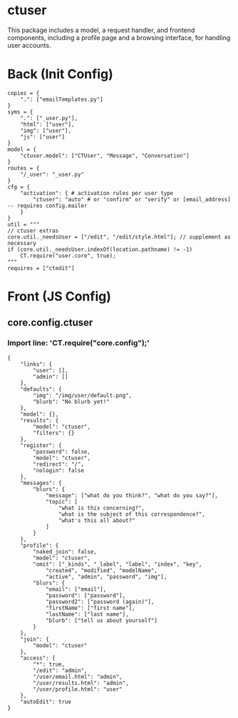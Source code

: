 # ctuser
This package includes a model, a request handler, and frontend components, including a profile page and a browsing interface, for handling user accounts.


# Back (Init Config)

    copies = {
    	".": ["emailTemplates.py"]
    }
    syms = {
    	".": ["_user.py"],
    	"html": ["user"],
    	"img": ["user"],
    	"js": ["user"]
    }
    model = {
    	"ctuser.model": ["CTUser", "Message", "Conversation"]
    }
    routes = {
    	"/_user": "_user.py"
    }
    cfg = {
    	"activation": { # activation rules per user type
    		"ctuser": "auto" # or "confirm" or "verify" or [email_address] -- requires config.mailer
    	}
    }
    util = """
    // ctuser extras
    core.util._needsUser = ["/edit", "/edit/style.html"]; // supplement as necessary
    if (core.util._needsUser.indexOf(location.pathname) != -1)
    	CT.require("user.core", true);
    """
    requires = ["ctedit"]

# Front (JS Config)

## core.config.ctuser
### Import line: 'CT.require("core.config");'
    {
    	"links": {
    		"user": [],
    		"admin": []
    	},
    	"defaults": {
    		"img": "/img/user/default.png",
    		"blurb": "No blurb yet!"
    	},
    	"model": {},
    	"results": {
    		"model": "ctuser",
    		"filters": {}
    	},
    	"register": {
    		"password": false,
    		"model": "ctuser",
    		"redirect": "/",
    		"nologin": false
    	},
    	"messages": {
    		"blurs": {
    			"message": ["what do you think?", "what do you say?"],
    			"topic": [
    				"what is this concerning?",
    				"what is the subject of this correspondence?",
    				"what's this all about?"
    			]
    		}
    	},
    	"profile": {
    		"naked_join": false,
    		"model": "ctuser",
    		"omit": ["_kinds", "_label", "label", "index", "key",
    			"created", "modified", "modelName",
    			"active", "admin", "password", "img"],
    		"blurs": {
    			"email": ["email"],
    			"password": ["password"],
    			"password2": ["password (again)"],
    			"firstName": ["first name"],
    			"lastName": ["last name"],
    			"blurb": ["tell us about yourself"]
    		}
    	},
    	"join": {
    		"model": "ctuser"
    	},
    	"access": {
    		"*": true,
    		"/edit": "admin",
    		"/user/email.html": "admin",
    		"/user/results.html": "admin",
    		"/user/profile.html": "user"
    	},
    	"autoEdit": true
    }